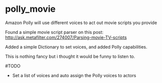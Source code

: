 # polly_movie
Amazon Polly will use different voices to act out movie scripts you provide

Found a simple movie script parser on this post:
http://ask.metafilter.com/274007/Parsing-movie-TV-scripts

Added a simple Dictionary to set voices, and added Polly capabilities. 

This is nothing fancy but i thought it would be funny to listen to.

#TODO 
- Set a list of voices and auto assign the Polly voices to actors
